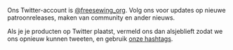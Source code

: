 ---
---

Ons Twitter-account is [@freesewing_org](https://twitter.com/freesewing_org). Volg ons voor updates op nieuwe patroonreleases, maken van community en ander nieuws.

Als je je producten op Twitter plaatst, vermeld ons dan alsjeblieft zodat we ons opnieuw kunnen tweeten, en gebruik [onze hashtags](/community/hashtags/).

